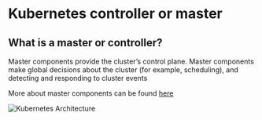 # Kubernetes controller or master

## What is a master or controller?
Master components provide the cluster’s control plane. Master components make global decisions about the cluster (for example, scheduling), and detecting and responding to cluster events

More about master components can be found [here](https://kubernetes.io/docs/concepts/overview/components/#master-components)

![Kubernetes Architecture](https://d33wubrfki0l68.cloudfront.net/518e18713c865fe67a5f23fc64260806d72b38f5/61d75/images/docs/post-ccm-arch.png
)
